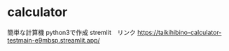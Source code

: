 # calculator
簡単な計算機 
python3で作成
stremlit　リンク 
https://taikihibino-calculator-testmain-e9mbsp.streamlit.app/
